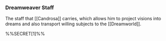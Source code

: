### Dreamweaver Staff

The staff that [[Candrosa]] carries, which allows him to project visions into dreams and also transport willing subjects to the [[Dreamworld]]. 

%%SECRET[1]%%